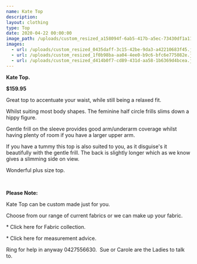 ```yaml
---
name: Kate Top
description:
layout: clothing
type: Top
date: 2020-04-22 00:00:00
image_path: /uploads/custom_resized_a158094f-6ab5-417b-a5ec-73430df1a11e.jpg
images:
  - url: /uploads/custom_resized_0435daff-3c15-42be-9da3-a42210683f45.jpg
  - url: /uploads/custom_resized_1f0b98ba-aa04-4ee0-b9c6-bfc6e775082e.jpg
  - url: /uploads/custom_resized_d414b0f7-cd89-431d-aa58-1b6369d4bcea.jpg
---
```


**Kate Top.**

**$159.95**

Great top to accentuate your waist, while still being a relaxed fit.

Whilst suiting most body shapes. The feminine half circle frills slims down a hippy figure.&nbsp;

Gentle frill on the sleeve provides good arm/underarm coverage whilst having plenty of room if you have a larger upper arm.

If you have a tummy this top is also suited to you, as it disguise's it beautifully with the gentle frill. The back is slightly longer which as we know gives a slimming side on view.&nbsp;

Wonderful plus size top.

&nbsp;

**Please Note:**

Kate Top can be custom made just for you.

Choose from our range of current fabrics or we can make up your fabric.

\* Click here for Fabric collection.

\* Click here for measurement advice.

Ring for help in anyway 0427556630. &nbsp;Sue or Carole are the Ladies to talk to.

&nbsp;
